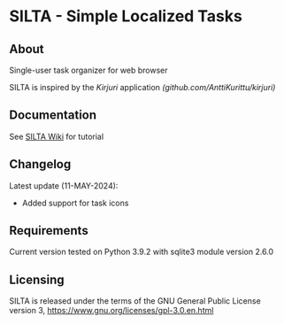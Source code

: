 # SILTA - Simple Localized Tasks

## About
Single-user task organizer for web browser

SILTA is inspired by the *Kirjuri* application *(github.com/AnttiKurittu/kirjuri)*

## Documentation
See [SILTA Wiki](https://github.com/muonato/silta/wiki/) for tutorial

## Changelog
Latest update (11-MAY-2024):
  - Added support for task icons

## Requirements
Current version tested on Python 3.9.2 with sqlite3 module version 2.6.0

## Licensing
SILTA is released under the terms of the GNU General Public License version 3, https://www.gnu.org/licenses/gpl-3.0.en.html
